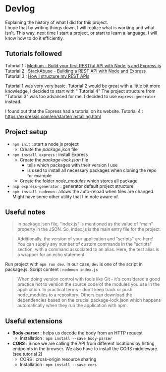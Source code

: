 # Devlog

Explaining the history of what I did for this project.  
I hope that by writing things down, I will realize what is working and what isn't. This way, next time I start a
project, or start to learn a language, I will know how to do it efficiently.

## Tutorials followed

Tutorial
1 : [Medium - Build your first RESTful API with Node.js and Express.js](https://medium.com/@sayalijangam17/build-your-first-restful-api-with-node-js-and-express-js-fe5c21b6a667)  
Tutorial
2 : [StackAbuse - Building a REST API with Node and Express](https://stackabuse.com/building-a-rest-api-with-node-and-express/)
Tutorial 3 : [How I structure my REST APIs](https://dev.to/larswaechter/how-i-structure-my-rest-apis-11k4)

Tutorial 1 was very very basic. Tutorial 2 would be great with a little bit more knowledge, I decided to start with "
Tutorial 4"
The project structure from "Tutorial 3" was too advanced for me. I decided to use `express-generator` instead.

I found out that the Express had a tutorial on its website. Tutorial
4 : https://expressjs.com/en/starter/installing.html

## Project setup

- `npm init` : start a node js project
    - Create the *package.json* file
- `npm install express` : install Express
    - Create the *package-lock.json* file
        - tells which packages with their version I use
        - is used to install all necessary packages when cloning the repo for example
    - Create the folder *node_modules* which stores all package
- `nxp express-generator` : generator default project structure
- `npm install nodemon` : allows the auto-reload when files are changed. Might have some other utility that I'm note
  aware of.

## Useful notes

> In package.json file, “index.js” is mentioned as the value of “main” property in the JSON. So, index.js is the main
> entry file for the project.

> Additionally, the version of your application and "scripts" are here! You can supply any number of custom commands in
> the "scripts" section, with a command associated to an alias. Here, the test alias is a wrapper for an echo statement.



Run project with `npm run dev`. In our case, `dev` is one of the script in package.js. Script
content : `nodemon index.js`

> When doing version control with tools like Git - it's considered a good practice not to version the source code
> of the modules you use in the application. In practical terms - don't keep track or push node_modules to a repository.
> Others can download the dependencies based on the crucial package-lock.json which happens automatically when they run
> the application with npm.

## Useful extensions

- **Body-parser** : helps us decode the body from an HTTP request
    - Installation : `npm install --save body-parser`
- **CORS** : Since we are calling the API from different locations by hitting endpoints in the browser. We also have to
  install the CORS middleware. (see tutorial 2)
    - CORS : cross-origin resource sharing
    - Installation : `npm install --save cors`